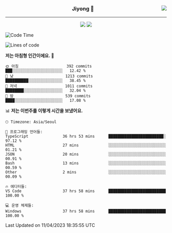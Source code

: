 
<div align="center">
  
  <img align="right" src="https://github-readme-stats.vercel.app/api/top-langs/?username=kkkimjiyong&theme=dracula&hide=Procfile&layout=compact&langs_count=7"/>

  ### Jiyong 🎨
  
  ---
  
  <a href="https://www.notion.so/de89c82b663345278de4489463a81458?v=f059fc8382b84103b52c77918639c252"><img src="https://img.shields.io/badge/Github Projects-000000?style=flat-square&logo=github&logoColor=white"/></a>
  <a href="https://haardy.tistory.com/"><img src="https://img.shields.io/badge/Jiyongstory-3DDC84?style=flat-square&logo=Tistory&logoColor=black"/></a>


</div>

  <!--START_SECTION:waka-->
![Code Time](http://img.shields.io/badge/Code%20Time-316%20hrs%2013%20mins-blue)

![Lines of code](https://img.shields.io/badge/%EC%A0%80%EB%8A%94%20%EC%97%AC%ED%83%9C%EA%B9%8C%EC%A7%80%20-2.3%20million%20%EC%A4%84%EC%9D%98%20%EC%BD%94%EB%93%9C%EB%A5%BC%20%EC%9E%91%EC%84%B1%ED%96%88%EC%96%B4%EC%9A%94.-blue)

**저는 아침형 인간이에요. 🐤** 

```text
🌞 아침                     392 commits         ███░░░░░░░░░░░░░░░░░░░░░░   12.42 % 
🌆 낮　                     1213 commits        ██████████░░░░░░░░░░░░░░░   38.45 % 
🌃 저녁                     1011 commits        ████████░░░░░░░░░░░░░░░░░   32.04 % 
🌙 밤　                     539 commits         ████░░░░░░░░░░░░░░░░░░░░░   17.08 % 
```


📊 **저는 이번주를 이렇게 시간을 보냈어요.** 

```text
🕑︎ Timezone: Asia/Seoul

💬 프로그래밍 언어들: 
TypeScript               36 hrs 53 mins      ████████████████████████░   97.12 % 
HTML                     27 mins             ░░░░░░░░░░░░░░░░░░░░░░░░░   01.21 % 
JSON                     20 mins             ░░░░░░░░░░░░░░░░░░░░░░░░░   00.91 % 
Bash                     13 mins             ░░░░░░░░░░░░░░░░░░░░░░░░░   00.59 % 
Other                    2 mins              ░░░░░░░░░░░░░░░░░░░░░░░░░   00.09 % 

🔥 에디터들: 
VS Code                  37 hrs 58 mins      █████████████████████████   100.00 % 

💻 운영 체제들: 
Windows                  37 hrs 58 mins      █████████████████████████   100.00 % 
```


 Last Updated on 11/04/2023 18:35:55 UTC
<!--END_SECTION:waka-->
